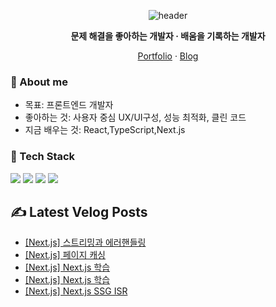<!-- ===== Hero ===== -->
<!-- 중앙 정렬 헤더와 짧은 슬로건 -->
<div align="center">
  <!-- 헤더 배너 -->
<p align="center">
  <img src="https://capsule-render.vercel.app/api?type=waving&color=0:7F7FD5,50:86A8E7,100:91EAE4&height=200&section=header&text=Frontend%20Developer%20김민석&fontSize=36&fontAlignY=35&animation=fadeIn" alt="header" />
</p>
  <p><b>문제 해결을 좋아하는 개발자 · 배움을 기록하는 개발자 </b></p>
  <!-- 퀵 링크 -->
  <p>
    <a href="https://portpolio-10012.vercel.app/">Portfolio</a> ·
    <a href="https://velog.io/@10012/posts">Blog</a> 
  </p>
</div>

<!-- ===== 소개 ===== -->
### 👋 About me
- 목표: 프론트엔드 개발자
- 좋아하는 것: 사용자 중심 UX/UI구성, 성능 최적화, 클린 코드
- 지금 배우는 것: React,TypeScript,Next.js

<!-- ===== 기술 스택 ===== -->
### 🧰 Tech Stack
<!-- 뱃지형 아이콘: shields.io + simple-icons -->
<p>
  <img src="https://img.shields.io/badge/TypeScript-3178C6?logo=typescript&logoColor=white" />
  <img src="https://img.shields.io/badge/React-20232a?logo=react&logoColor=61DAFB" />
  <img src="https://img.shields.io/badge/Node.js-339933?logo=nodedotjs&logoColor=white" />
  <img src="https://img.shields.io/badge/TailwindCSS-06B6D4?logo=tailwindcss&logoColor=white" />
</p>

## ✍️ Latest Velog Posts
<!-- BLOG-POST-LIST:START -->
- [[Next.js] 스트리밍과 에러핸들링](https://velog.io/@10012/Next.js-%EC%8A%A4%ED%8A%B8%EB%A6%AC%EB%B0%8D%EA%B3%BC-%EC%97%90%EB%9F%AC%ED%95%B8%EB%93%A4%EB%A7%81)
- [[Next.js] 페이지 캐싱](https://velog.io/@10012/Next.js-%ED%8E%98%EC%9D%B4%EC%A7%80-%EC%BA%90%EC%8B%B1)
- [[Next.js] Next.js 학습](https://velog.io/@10012/Next.js-Next.js-%ED%95%99%EC%8A%B5-v2zrh7b6)
- [[Next.js] Next.js 학습](https://velog.io/@10012/Next.js-Next.js-%ED%95%99%EC%8A%B5-cu1jbgel)
- [[Next.js] Next.js SSG ISR](https://velog.io/@10012/Next.js-Next.js-SSG-ISR)
<!-- BLOG-POST-LIST:END -->

